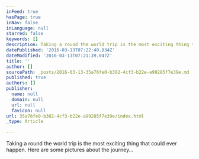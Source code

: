 ```yaml
---
inFeed: true
hasPage: true
inNav: false
inLanguage: null
starred: false
keywords: []
description: Taking a round the world trip is the most exciting thing that could ever happen. Here are some pictures about the journey...
datePublished: '2016-03-13T07:22:40.834Z'
dateModified: '2016-03-13T07:21:39.047Z'
title: ''
author: []
sourcePath: _posts/2016-03-13-35a76fe0-b302-4cf3-b22e-a99285f7e39e.md
published: true
authors: []
publisher:
  name: null
  domain: null
  url: null
  favicon: null
url: 35a76fe0-b302-4cf3-b22e-a99285f7e39e/index.html
_type: Article

---
```

Taking a round the world trip is the most exciting thing that could ever happen. Here are some pictures about the journey...